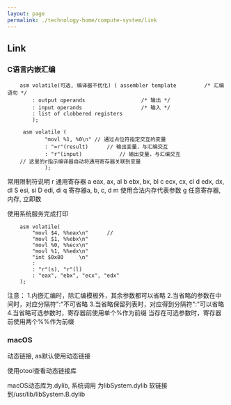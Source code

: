 ```yaml
---
layout: page
permalink: ./technology-home/compute-system/link
---
```


## Link

### C语言内嵌汇编

        asm volatile(可选, 编译器不优化) ( assembler template         /* 汇编语句 */
            : output operands                  /* 输出 */
            : input operands                   /* 输入 */
            : list of clobbered registers     
            );

         asm volatile (
                "movl %1, %0\n" // 通过占位符指定交互的变量
                : "=r"(result)      // 输出变量，与汇编交互
                : "r"(input)            // 输出变量，与汇编交互
        // 这里的r指示编译器自动将通用寄存器关联到变量
                );


常用限制符说明
r   通用寄存器
a   eax, ax, al
b   ebx, bx, bl
c   ecx, cx, cl
d   edx, dx, dl
S   esi, si
D   edi, di
q   寄存器a, b, c, d
m   使用合法内存代表参数
g   任意寄存器, 内存, 立即数

使用系统服务完成打印

        asm volatile(
            "movl $4, %%eax\n"      //
            "movl $1, %%ebx\n"
            "movl %0, %%ecx\n"
            "movl %1, %%edx\n"
            "int $0x80     \n"
            :
            : "r"(s), "r"(l)
            : "eax", "ebx", "ecx", "edx"
        );

注意：
1.内嵌汇编时，除汇编模板外，其余参数都可以省略
2.当省略的参数在中间时，对应分隔符":"不可省略
3.当省略保留列表时，对应得到分隔符":"可以省略
4.当省略可选参数时，寄存器前使用单个%作为前缀
当存在可选参数时，寄存器前使用两个%%作为前缀



### macOS
动态链接, as默认使用动态链接

使用otool查看动态链接库

macOS动态库为.dylib, 系统调用 为libSystem.dylib 软链接到/usr/lib/libSystem.B.dylib
